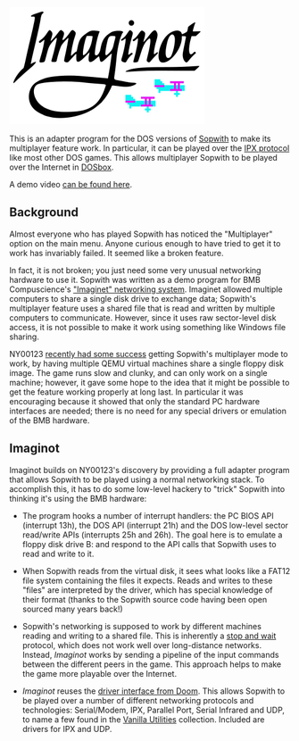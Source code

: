 
![Imaginot logo](imaginot.svg)

This is an adapter program for the DOS versions of
[Sopwith](https://en.wikipedia.org/wiki/Sopwith\_%28video_game%29)
to make its multiplayer feature work. In particular, it can be played
over the
[IPX protocol](https://en.wikipedia.org/wiki/Internetwork_Packet_Exchange)
like most other DOS games. This allows multiplayer
Sopwith to be played over the Internet in [DOSbox](https://www.dosbox.com/).

A demo video [can be found here](https://www.youtube.com/watch?v=qgHfTwQQ8u8).

## Background

Almost everyone who has played Sopwith has noticed the "Multiplayer"
option on the main menu. Anyone curious enough to have tried to get it
to work has invariably failed. It seemed like a broken feature.

In fact, it is not broken; you just need some very unusual networking
hardware to use it. Sopwith was written as a demo program for BMB
Compuscience's
["Imaginet" networking system](https://fragglet.github.io/sdl-sopwith/history.html#imaginet).
Imaginet allowed multiple computers to share a single disk drive to
exchange data; Sopwith's multiplayer feature uses a shared file that is
read and written by multiple computers to communicate. However, since it
uses raw sector-level disk access, it is not possible to make it work
using something like Windows file sharing.

NY00123 [recently had some success](https://www.youtube.com/watch?v=HxEBEqbuIqI)
getting Sopwith's multiplayer mode to work, by having multiple QEMU
virtual machines share a single floppy disk image. The game runs slow
and clunky, and can only work on a single machine; however, it gave
some hope to the idea that it might be possible to get the feature
working properly at long last. In particular it was encouraging
because it showed that only the standard PC hardware interfaces
are needed; there is no need for any special drivers or emulation of
the BMB hardware.

## Imaginot

Imaginot builds on NY00123's discovery by providing a full adapter
program that allows Sopwith to be played using a normal networking
stack. To accomplish this, it has to do some low-level hackery to
"trick" Sopwith into thinking it's using the BMB hardware:

* The program hooks a number of interrupt handlers: the PC BIOS API
  (interrupt 13h), the DOS API (interrupt 21h) and the DOS low-level
  sector read/write APIs (interrupts 25h and 26h). The goal here is to
  emulate a floppy disk drive B: and respond to the API calls that
  Sopwith uses to read and write to it.

* When Sopwith reads from the virtual disk, it sees what looks like a
  FAT12 file system containing the files it expects. Reads and writes
  to these "files" are interpreted by the driver, which has special
  knowledge of their format (thanks to the Sopwith source code having
  been open sourced many years back!)

* Sopwith's networking is supposed to work by different machines
  reading and writing to a shared file.
  This is inherently a [stop and wait](https://en.wikipedia.org/wiki/Stop-and-wait_ARQ)
  protocol, which does not work well over long-distance networks.
  Instead, *Imaginot* works by sending a pipeline of the input commands
  between the different peers in the game. This approach helps to make
  the game more playable over the Internet.

* *Imaginot* reuses the [driver interface from Doom](https://doomwiki.org/wiki/Doom_networking_component).
  This allows Sopwith to be played over a number of different networking
  protocols and technologies: Serial/Modem, IPX, Parallel Port, Serial
  Infrared and UDP, to name a few found in the
  [Vanilla Utilities](https://github.com/fragglet/vanilla-utilities)
  collection. Included are drivers for IPX and UDP.

